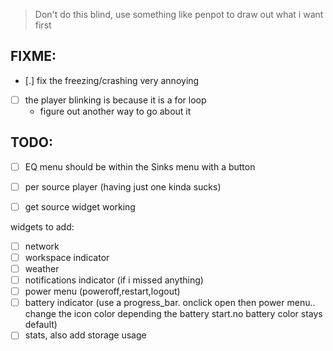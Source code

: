> Don't do this blind, use something like penpot to draw out what i want first

## FIXME:

- [.] fix the freezing/crashing very annoying

- [ ] the player blinking is because it is a for loop
  - figure out another way to go about it

## TODO:

- [ ] EQ menu should be within the Sinks menu with a button
- [ ] per source player (having just one kinda sucks)

- [ ] get source widget working

widgets to add:

- [ ] network
- [ ] workspace indicator
- [ ] weather
- [ ] notifications indicator (if i missed anything)
- [ ] power menu (poweroff,restart,logout)
- [ ] battery indicator (use a progress_bar. onclick open then power menu.. change the icon color depending the battery start.no battery color stays default)
- [ ] stats, also add storage usage
